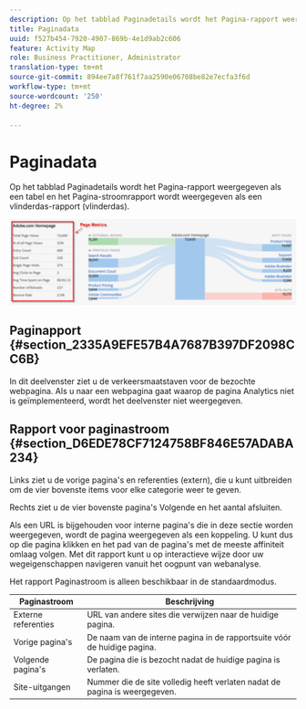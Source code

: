 ```yaml
---
description: Op het tabblad Paginadetails wordt het Pagina-rapport weergegeven als een tabel en het Pagina-stroomrapport wordt weergegeven als een vlinderdas-rapport (vlinderdas).
title: Paginadata
uuid: f527b454-7920-4907-869b-4e1d9ab2c606
feature: Activity Map
role: Business Practitioner, Administrator
translation-type: tm+mt
source-git-commit: 894ee7a8f761f7aa2590e06708be82e7ecfa3f6d
workflow-type: tm+mt
source-wordcount: '250'
ht-degree: 2%

---
```



# Paginadata

Op het tabblad Paginadetails wordt het Pagina-rapport weergegeven als een tabel en het Pagina-stroomrapport wordt weergegeven als een vlinderdas-rapport (vlinderdas).

![](assets/page_flow.png)

## Paginapport {#section_2335A9EFE57B4A7687B397DF2098CC6B}

In dit deelvenster ziet u de verkeersmaatstaven voor de bezochte webpagina. Als u naar een webpagina gaat waarop de pagina Analytics niet is geïmplementeerd, wordt het deelvenster niet weergegeven.

## Rapport voor paginastroom {#section_D6EDE78CF7124758BF846E57ADABA234}

Links ziet u de vorige pagina&#39;s en referenties (extern), die u kunt uitbreiden om de vier bovenste items voor elke categorie weer te geven.

Rechts ziet u de vier bovenste pagina&#39;s Volgende en het aantal afsluiten.

Als een URL is bijgehouden voor interne pagina&#39;s die in deze sectie worden weergegeven, wordt de pagina weergegeven als een koppeling. U kunt dus op die pagina klikken en het pad van de pagina&#39;s met de meeste affiniteit omlaag volgen. Met dit rapport kunt u op interactieve wijze door uw wegeigenschappen navigeren vanuit het oogpunt van webanalyse.

Het rapport Paginastroom is alleen beschikbaar in de standaardmodus.

| **Paginastroom** | **Beschrijving** |
|---|---|
| Externe referenties | URL van andere sites die verwijzen naar de huidige pagina. |
| Vorige pagina&#39;s | De naam van de interne pagina in de rapportsuite vóór de huidige pagina. |
| Volgende pagina&#39;s | De pagina die is bezocht nadat de huidige pagina is verlaten. |
| Site-uitgangen | Nummer die de site volledig heeft verlaten nadat de pagina is weergegeven. |


